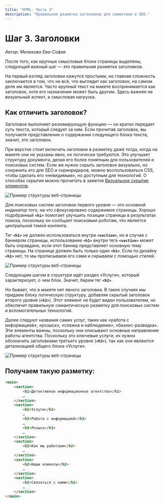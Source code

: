 ```yaml
---
title: "HTML. Часть 3"
description: "Правильная разметка заголовков для семантики и SEO."
---
```


# Шаг 3. Заголовки

_Автор: Мелихова Ева-София_

После того, как крупные смысловые блоки страницы выделены, следующий важный шаг — это правильная разметка заголовков.

На первый взгляд заголовки кажутся простыми, но главная сложность заключается в том, что не всё, что выглядит как заголовок, на самом деле им является. Часто крупный текст на макете воспринимается как заголовок, хотя его назначение может быть другим. Здесь важнее не визуальный аспект, а смысловая нагрузка.

## Как отличить заголовок?

Заголовок выполняет резюмирующую функцию — он кратко передает суть текста, который следует за ним. Если прочитав заголовок, вы получаете представление о содержании следующего блока текста, значит, это заголовок.

При верстке стоит включать заголовки в разметку даже тогда, когда на макете они не указаны явно, но логически требуются. Это улучшает структуру документа, делая его более понятным для пользователей и поисковых систем. Если же нужно скрыть заголовок визуально, но сохранить его для SEO и скринридеров, можно воспользоваться CSS, чтобы сделать его «невидимым», но доступным для технологий. О способах скрытия можно прочитать в заметке [Визуальное скрытие элементов](/web-course-site/useful/hide-element).

![Пример структуры веб-страницы](/web-course-site/html/example4.png)

Для поисковых систем заголовок первого уровня — это основной индикатор того, на что сфокусировано содержимое страницы. Хорошо подобранный **`<h1>`** помогает улучшить позиции страницы в результатах поиска, поскольку он сообщает поисковым роботам, что является центральной темой контента.

Тег **`<h1>`** не должен использоваться внутри **`<section>`**, но в случае с баннером страницы, использование **`<h1>`** внутри тега **`<section>`** может быть оправдано, если этот баннер представляет основную тему страницы. На странице должен быть только один **`<h1>`**. Если по дизайну **`<h1>`** нет, то мы прописываем его сами и скрываем с помощью стилей.

![Пример структуры веб-страницы](/web-course-site/html/example5.png)

Следующим шагом в структуре идёт раздел «Услуги», который характеризует, о чем блок. Значит, берем тег **`<h2>`**.

Но бывает, что в макете нет явного заголовка. В таких случаях мы придаем блоку логическую структуру, добавляя скрытый заголовок второго уровня (**`<h2>`**). Этот элемент не будет виден пользователям, но обеспечит правильную семантическую разметку для поисковых систем и вспомогательных технологий.

Далее следуют названия самих услуг, таких как «работа с информацией», «розыск», «слежка и наблюдение», «бизнес-разведка». Эти элементы важны, поскольку они описывают основные направления работы агентства. Поскольку это ключевые услуги, их нужно обозначить заголовками третьего уровня (**`<h3>`**), так как они являются детализацией общего блока «Услуги».

![Пример структуры веб-страницы](/web-course-site/html/example6.png)

## Получаем такую разметку:

```html
<main>
    <section>
        <h1>Детективное информационное агентство</h1>
        …
    </section>
    <section>
        <h2>Услуги</h2>
        …
        <h3>Работа с информацией</h3>
        …
        <h3>Розыск</h3>
        …
    </section>
    <section>
        <h2>Как мы работаем</h2>
        …
    </section>
    <section>
        <h2>Наши клиенты</h2>
        …
    </section>
    <section>
        <h2>Связаться с нами</h2>
        …
    </section>
</main>
```
